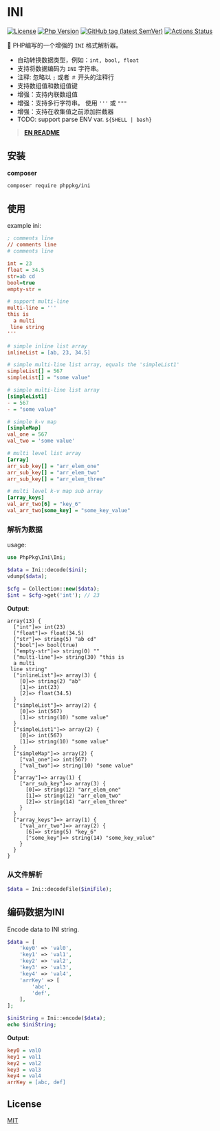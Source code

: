 # INI

[![License](https://img.shields.io/github/license/phppkg/ini?style=flat-square)](LICENSE)
[![Php Version](https://img.shields.io/packagist/php-v/phppkg/ini?maxAge=2592000)](https://packagist.org/packages/phppkg/ini)
[![GitHub tag (latest SemVer)](https://img.shields.io/github/tag/phppkg/ini)](https://github.com/phppkg/ini)
[![Actions Status](https://github.com/phppkg/ini/workflows/Unit-Tests/badge.svg)](https://github.com/phppkg/ini/actions)

💪 PHP编写的一个增强的 `INI` 格式解析器。

- 自动转换数据类型，例如：`int, bool, float`
- 支持将数据编码为 `INI` 字符串。
- 注释: 忽略以 `;` 或者 `＃` 开头的注释行 
- 支持数组值和数组值键
- 增强：支持内联数组值
- 增强：支持多行字符串。 使用 `'''` 或 `"""`
- 增强：支持在收集值之前添加拦截器
- TODO: support parse ENV var. `${SHELL | bash}`

> **[EN README](README.md)**

## 安装

**composer**

```bash
composer require phppkg/ini
```

## 使用

example ini:

```ini
; comments line
// comments line
# comments line

int = 23
float = 34.5
str=ab cd
bool=true
empty-str = 

# support multi-line
multi-line = '''
this is
  a multi
 line string
'''

# simple inline list array
inlineList = [ab, 23, 34.5]

# simple multi-line list array, equals the 'simpleList1'
simpleList[] = 567
simpleList[] = "some value"

# simple multi-line list array
[simpleList1]
- = 567
- = "some value"

# simple k-v map
[simpleMap]
val_one = 567
val_two = 'some value'

# multi level list array
[array]
arr_sub_key[] = "arr_elem_one"
arr_sub_key[] = "arr_elem_two"
arr_sub_key[] = "arr_elem_three"

# multi level k-v map sub array
[array_keys]
val_arr_two[6] = "key_6"
val_arr_two[some_key] = "some_key_value"
```

### 解析为数据

usage:

```php
use PhpPkg\Ini\Ini;

$data = Ini::decode($ini);
vdump($data);

$cfg = Collection::new($data);
$int = $cfg->get('int'); // 23
```

**Output**:

```text
array(13) {
  ["int"]=> int(23)
  ["float"]=> float(34.5)
  ["str"]=> string(5) "ab cd"
  ["bool"]=> bool(true)
  ["empty-str"]=> string(0) ""
  ["multi-line"]=> string(30) "this is
  a multi
 line string"
  ["inlineList"]=> array(3) {
    [0]=> string(2) "ab"
    [1]=> int(23)
    [2]=> float(34.5)
  }
  ["simpleList"]=> array(2) {
    [0]=> int(567)
    [1]=> string(10) "some value"
  }
  ["simpleList1"]=> array(2) {
    [0]=> int(567)
    [1]=> string(10) "some value"
  }
  ["simpleMap"]=> array(2) {
    ["val_one"]=> int(567)
    ["val_two"]=> string(10) "some value"
  }
  ["array"]=> array(1) {
    ["arr_sub_key"]=> array(3) {
      [0]=> string(12) "arr_elem_one"
      [1]=> string(12) "arr_elem_two"
      [2]=> string(14) "arr_elem_three"
    }
  }
  ["array_keys"]=> array(1) {
    ["val_arr_two"]=> array(2) {
      [6]=> string(5) "key_6"
      ["some_key"]=> string(14) "some_key_value"
    }
  }
}
```

### 从文件解析

```php
$data = Ini::decodeFile($iniFile);
```

## 编码数据为INI

Encode data to INI string.

```php
$data = [
    'key0' => 'val0',
    'key1' => 'val1',
    'key2' => 'val2',
    'key3' => 'val3',
    'key4' => 'val4',
    'arrKey' => [
        'abc',
        'def',
    ],
];

$iniString = Ini::encode($data);
echo $iniString;
```

**Output**:

```ini
key0 = val0
key1 = val1
key2 = val2
key3 = val3
key4 = val4
arrKey = [abc, def]
```

## License

[MIT](LICENSE)
